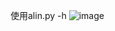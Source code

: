 使用alin.py -h
![image](https://github.com/yuanmor/SmallTool/assets/90029698/b8fc6a86-6cd1-4aed-938d-04207950bd25)


